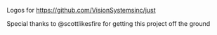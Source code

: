 Logos for https://github.com/VisionSystemsinc/just

Special thanks to @scottlikesfire for getting this project off the ground
